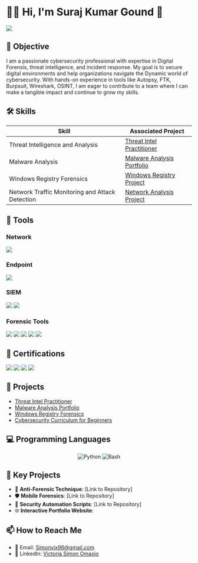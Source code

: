 
# 👩‍💻 Hi, I'm Suraj Kumar Gound 🌟
<a href="https://www.linkedin.com/in/suraj-gound"><img src="https://img.shields.io/badge/-LinkedIn-0072b1?&style=for-the-badge&logo=linkedin&logoColor=white" /></a>

## 🎯 Objective
I am a passionate cybersecurity professional with expertise in Digital Forensis,  threat intelligence, and incident response. My goal is to secure digital environments and help organizations navigate the Dynamic world of cybersecurity. With hands-on experience in tools like Autopsy, FTK, Burpsuit, Wireshark, OSINT, I am eager to contribute to a team where I can make a tangible impact and continue to grow my skills.

## 🛠️ Skills
| Skill                                         | Associated Project                                      |
|-----------------------------------------------|-------------------------------------------------------|
| Threat Intelligence and Analysis              | <a href="https://github.com/victoriasimonoma/Threat-Intel">Threat Intel Practitioner</a>|
| Malware Analysis                              | <a href="https://github.com/victoriasimonoma/Malware-Analysis">Malware Analysis Portfolio</a>|
| Windows Registry Forensics                   | <a href="https://github.com/victoriasimonoma/Windows-Registry">Windows Registry Project</a>|
| Network Traffic Monitoring and Attack Detection | <a href="https://github.com/victoriasimonoma/Network-Monitoring">Network Analysis Project</a>|


## 🔧 Tools
### Network
<div>
    <img src="https://img.shields.io/badge/-Wireshark-1679A7?&style=for-the-badge&logo=Wireshark&logoColor=white" />
</div>

### Endpoint
<div>
    <img src="https://img.shields.io/badge/-Microsoft_Defender_for_Endpoint-00A4EF?&style=for-the-badge&logo=Microsoft&logoColor=white" />
</div>

### SIEM
<div>
    <img src="https://img.shields.io/badge/-Splunk-000000?&style=for-the-badge&logo=Splunk&logoColor=white" />
    <img src="https://img.shields.io/badge/-Elastic-005571?&style=for-the-badge&logo=Elastic&logoColor=white" />
</div>

### Forensic Tools
<div>
    <img src="https://img.shields.io/badge/-Autopsy-000000?&style=for-the-badge&logoColor=white" />
    <img src="https://img.shields.io/badge/-Windows_Registry_Explorer-4B0082?&style=for-the-badge&logoColor=white" />
    <img src="https://img.shields.io/badge/-Regedit-008000?&style=for-the-badge&logoColor=white" />
    <img src="https://img.shields.io/badge/-Linux-FCC624?&style=for-the-badge&logo=linux&logoColor=black" />
    <img src="https://img.shields.io/badge/-FTK-FF4500?&style=for-the-badge&logoColor=white" />
</div>

## 📜 Certifications
<div>
    <img src="https://img.shields.io/badge/-ISC2_CC-000080?&style=for-the-badge&logoColor=white" />
    <img src="https://img.shields.io/badge/-Threat_Intelligence_Practitioner-4D4D4D?&style=for-the-badge&logoColor=white" />
    <img src="https://img.shields.io/badge/-Infosec_Threat_Intelligence-FF4500?&style=for-the-badge&logoColor=white" />
    <img src="https://img.shields.io/badge/-Cybersafe_Fellowship_Alumna-32CD32?&style=for-the-badge&logoColor=white" />
</div>

## 🚀 Projects
- [Threat Intel Practitioner](https://github.com/victoriasimonoma/Threat-Intel)
- [Malware Analysis Portfolio](https://github.com/victoriasimonoma/Malware-Analysis)
- [Windows Registry Forensics](https://github.com/victoriasimonoma/Windows-Registry)
- [Cybersecurity Curriculum for Beginners](https://github.com/victoriasimonoma/Cybersecurity-Training)

## 💻 Programming Languages
<p align="center">
    <img src="https://img.shields.io/badge/Programming%20Languages-Python-blue?style=for-the-badge&logo=python" alt="Python" />
    <img src="https://img.shields.io/badge/Programming%20Languages-Bash-black?style=for-the-badge&logo=gnu-bash" alt="Bash" />
</p>

## 🔗 Key Projects

- 📜 **Anti-Forensic Technique**: [Link to Repository]
- 🛡️ **Mobile Forensics**: [Link to Repository]
- 🤖 **Security Automation Scripts**: [Link to Repository]
- 🌐 **Interactive Portfolio Website**: 

## 📫 How to Reach Me

- 📧 Email: [Simonvix96@gmail.com](mailto:Simonvix96@gmail.com)
- 💼 LinkedIn: [Victoria Simon Omaojo](https://www.linkedin.com/in/victoriasimonomaojo)
